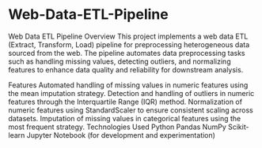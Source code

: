 # Web-Data-ETL-Pipeline


Web Data ETL Pipeline
Overview
This project implements a web data ETL (Extract, Transform, Load) pipeline for preprocessing heterogeneous data sourced from the web. The pipeline automates data preprocessing tasks such as handling missing values, detecting outliers, and normalizing features to enhance data quality and reliability for downstream analysis.

Features
Automated handling of missing values in numeric features using the mean imputation strategy.
Detection and handling of outliers in numeric features through the Interquartile Range (IQR) method.
Normalization of numeric features using StandardScaler to ensure consistent scaling across datasets.
Imputation of missing values in categorical features using the most frequent strategy.
Technologies Used
Python
Pandas
NumPy
Scikit-learn
Jupyter Notebook (for development and experimentation)
